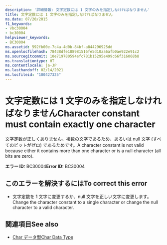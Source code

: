 ```yaml
---
description: '詳細情報: 文字定数には 1 文字のみを指定しなければなりません'
title: 文字定数には 1 文字のみを指定しなければなりません
ms.date: 07/20/2015
f1_keywords:
- vbc30004
- bc30004
helpviewer_keywords:
- BC30004
ms.assetid: 592fb00e-7c4a-4d0b-84bf-a844296925dd
ms.openlocfilehash: 78438dfe188981516fe5d10aa6afb0ae922e91c2
ms.sourcegitcommit: 10e719780594efc781b15295e499c66f316068b8
ms.translationtype: HT
ms.contentlocale: ja-JP
ms.lasthandoff: 02/14/2021
ms.locfileid: "100427325"
---
```

# <a name="character-constant-must-contain-exactly-one-character"></a><span data-ttu-id="a7f67-103">文字定数には 1 文字のみを指定しなければなりません</span><span class="sxs-lookup"><span data-stu-id="a7f67-103">Character constant must contain exactly one character</span></span>

<span data-ttu-id="a7f67-104">文字定数が正しくありません。複数の文字であるため、あるいは null 文字 (すべてのビットがゼロ) であるためです。</span><span class="sxs-lookup"><span data-stu-id="a7f67-104">A character constant is not valid because either it contains more than one character or is a null character (all bits are zero).</span></span>  
  
 <span data-ttu-id="a7f67-105">**エラー ID:** BC30004</span><span class="sxs-lookup"><span data-stu-id="a7f67-105">**Error ID:** BC30004</span></span>  
  
## <a name="to-correct-this-error"></a><span data-ttu-id="a7f67-106">このエラーを解決するには</span><span class="sxs-lookup"><span data-stu-id="a7f67-106">To correct this error</span></span>  
  
- <span data-ttu-id="a7f67-107">文字定数を 1 文字に変更するか、null 文字を正しい文字に変更します。</span><span class="sxs-lookup"><span data-stu-id="a7f67-107">Change the character constant to a single character or change the null character to a valid character.</span></span>  
  
## <a name="see-also"></a><span data-ttu-id="a7f67-108">関連項目</span><span class="sxs-lookup"><span data-stu-id="a7f67-108">See also</span></span>

- [<span data-ttu-id="a7f67-109">Char データ型</span><span class="sxs-lookup"><span data-stu-id="a7f67-109">Char Data Type</span></span>](../language-reference/data-types/char-data-type.md)
